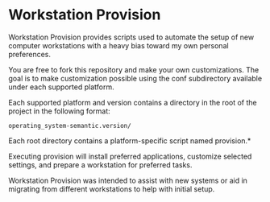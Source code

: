 Workstation Provision
=====================

Workstation Provision provides scripts used to 
automate the setup of new computer workstations 
with a heavy bias toward my own personal 
preferences.

You are free to fork this repository and make your 
own customizations. The goal is to make customization 
possible using the conf subdirectory available under 
each supported platform.

Each supported platform and version contains 
a directory in the root of the project in the
following format:

	operating_system-semantic.version/

Each root directory contains a platform-specific 
script named provision.*

Executing provision will install preferred applications,
customize selected settings, and prepare a workstation
for preferred tasks.

Workstation Provision was intended to assist with new
systems or aid in migrating from different workstations
to help with initial setup.
